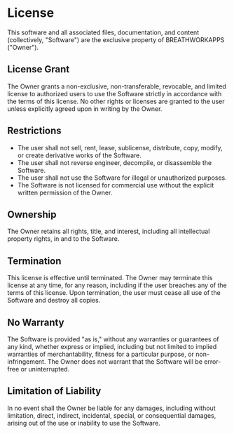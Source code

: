 # License

This software and all associated files, documentation, and content (collectively, "Software") are the exclusive property of BREATHWORKAPPS ("Owner").

## License Grant

The Owner grants a non-exclusive, non-transferable, revocable, and limited license to authorized users to use the Software strictly in accordance with the terms of this license. No other rights or licenses are granted to the user unless explicitly agreed upon in writing by the Owner.

## Restrictions

- The user shall not sell, rent, lease, sublicense, distribute, copy, modify, or create derivative works of the Software.
- The user shall not reverse engineer, decompile, or disassemble the Software.
- The user shall not use the Software for illegal or unauthorized purposes.
- The Software is not licensed for commercial use without the explicit written permission of the Owner.

## Ownership

The Owner retains all rights, title, and interest, including all intellectual property rights, in and to the Software.

## Termination

This license is effective until terminated. The Owner may terminate this license at any time, for any reason, including if the user breaches any of the terms of this license. Upon termination, the user must cease all use of the Software and destroy all copies.

## No Warranty

The Software is provided "as is," without any warranties or guarantees of any kind, whether express or implied, including but not limited to implied warranties of merchantability, fitness for a particular purpose, or non-infringement. The Owner does not warrant that the Software will be error-free or uninterrupted.

## Limitation of Liability

In no event shall the Owner be liable for any damages, including without limitation, direct, indirect, incidental, special, or consequential damages, arising out of the use or inability to use the Software.
